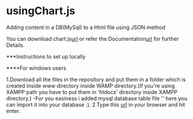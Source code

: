 # usingChart.js
Adding content in a DB(MySql) to a Html file using JSON method


You can download chart.js[url](http://www.chartjs.org/) or refer the Documentation[url](http://www.chartjs.org/docs/#getting-started) for further Details.

***Instructions to set up locally

****For windows users

1.Download all the files in the repository and put them in a folder which is created inside www directory inside WAMP directory.(If you're using XAMPP path you have to put them in 'htdocs' directory inside XAMPP directory.)
  -For you easiness i added mysql database table file '' here.you can import it into your database :).
2.Type this [url](http://localhost/using_chart.js/usingChartJS.html) in your browser and hit enter.
